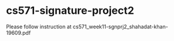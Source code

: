 # cs571-signature-project2

Please follow instruction at cs571_week11-sgnprj2_shahadat-khan-19609.pdf
